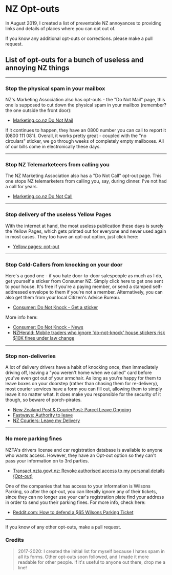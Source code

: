 # NZ Opt-outs

In August 2019, I created a list of preventable NZ annoyances to providing links and details of places where you can opt out of.

If you know any additional opt-outs or corrections. please make a pull request.


## List of opt-outs for a bunch of useless and annoying NZ things

----
### Stop the physical spam in your mailbox
NZ's Marketing Association also has opt-outs - the "Do Not Mail" page, this one is supposed to cut down the physical spam in your mailbox (remember? the one outside the front door):

* [Marketing.co.nz Do Not Mail ](https://www.marketing.org.nz/Services/Do_Not_Mail)

If it continues to happen, they have an 0800 number you can call to report it (0800 111 081). Overall, it works pretty great - coupled with the "no circulars" sticker, we go through weeks of completely empty mailboxes. All of our bills come in electronically these days.

----

### Stop NZ Telemarketeers from calling you
The NZ Marketing Association also has a "Do Not Call" opt-out page. This one stops NZ telemarketers from calling you, say, during dinner. I've not had a call for years.

* [Marketing.co.nz Do Not Call](https://www.marketing.org.nz/Services/Do_Not_Call)

----

### Stop delivery of the useless Yellow Pages

With the internet at hand, the most useless publication these days is surely the Yellow Pages, which gets printed out for everyone and never used again in most cases. They too have an opt-out option, just click here:

* [Yellow pages: opt-out](https://ypgbooks.co.nz/opt-out/)

----

### Stop Cold-Callers from knocking on your door
Here's a good one - if you hate door-to-door salespeople as much as I do, get yourself a sticker from Consumer NZ. Simply click here to get one sent to your house. It's free if you're a paying member, or send a stamped self-addressed envelope to them if you're not a member. Alternatively, you can also get them from your local Citizen's Advice Bureau.

* [Consumer: Do Not Knock - Get a sticker](https://www.consumer.org.nz/articles/do-not-knock/get-a-sticker)

More info here:

* [Consumer: Do Not Knock - News](https://www.consumer.org.nz/articles/do-not-knock/latest-news)
* [NZHerald: Mobile traders who ignore 'do-not-knock' house stickers risk $10K fines under law change](https://www.nzherald.co.nz/business/news/article.cfm?c_id=3&objectid=12140328)

----

### Stop non-deliveries
A lot of delivery drivers have a habit of knocking once, then immediately driving off, leaving a "you weren't home when we called" card before you've even got out of your armchair. As long as you're happy for them to leave boxes on your doorstep (rather than chasing them for re-delivery), most courier services have a form you can fill out, allowing them to simply leave it no matter what. It does make you responsible for the security of it though, so beware of porch-pirates.

* [New Zealand Post & CourierPost: Parcel Leave Ongoing](https://www.nzpost.co.nz/personal/receiving-mail-parcels/receiving-your-parcels/parcel-leave)
* [Fastways: Authority to leave](https://www.fastway.co.nz/tools/authority-to-leave/)
* [NZ Couriers: Leave my Delivery](https://www.leavemydelivery.co.nz/)

-----

### No more parking fines 
NZTA's drivers license and car registration database is available to anyone who wants access. However, they have an Opt-out option so they can't pass your information on to 3rd parties.

* [Transact.nzta.govt.nz: Revoke authorised access to my personal details (Opt-out)](https://transact.nzta.govt.nz/transactions/PersonalInfoAccess/entry.aspx)

One of the companies that has access to your information is Wilsons Parking, so after the opt-out, you can literally ignore any of their tickets, since they can no longer use your car's registration plate find your address in order to send you their parking fines. For more info, check here:

* [Reddit.com: How to defend a $65 Wilsons Parking Ticket](https://www.reddit.com/r/newzealand/comments/77bz67/how_to_defend_a_65_wilsons_parking_ticket/)


----

If you know of any other opt-outs, make a pull request.



### Credits

>2017-2020: I created the initial list for myself because I hates spam in all its forms. Other opt-outs soon followed, and I made it more readable for other people. If it's useful to anyone out there, drop me a line!

